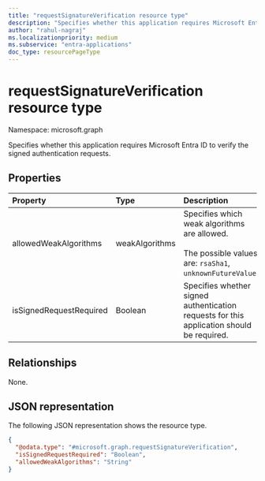 ```yaml
---
title: "requestSignatureVerification resource type"
description: "Specifies whether this application requires Microsoft Entra ID to verify the signed authentication requests."
author: "rahul-nagraj"
ms.localizationpriority: medium
ms.subservice: "entra-applications"
doc_type: resourcePageType
---
```


# requestSignatureVerification resource type

Namespace: microsoft.graph

Specifies whether this application requires Microsoft Entra ID to verify the signed authentication requests.

## Properties
|Property|Type|Description|
|:---|:---|:---|
|allowedWeakAlgorithms|weakAlgorithms|Specifies which weak algorithms are allowed. <br><br> The possible values are: `rsaSha1`, `unknownFutureValue`.|
|isSignedRequestRequired|Boolean|Specifies whether signed authentication requests for this application should be required.|

## Relationships
None.

## JSON representation
The following JSON representation shows the resource type.
<!-- {
  "blockType": "resource",
  "@odata.type": "microsoft.graph.requestSignatureVerification"
}
-->
``` json
{
  "@odata.type": "#microsoft.graph.requestSignatureVerification",
  "isSignedRequestRequired": "Boolean",
  "allowedWeakAlgorithms": "String"
}
```
